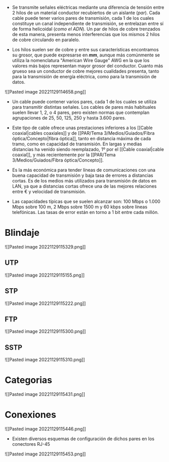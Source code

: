 * Se transmite señales eléctricas mediante una diferencia de tensión entre 2 hilos de un material conductor recubiertos de un aislante (*par*). Cada cable puede tener varios pares de transmisión, cada 1 de los cuales constituye un canal independiente de transmisión, se entrelazan entre sí de forma helicoidal (*como el ADN*). Un par de hilos de cobre trenzados de esta manera, presenta menos interferencias que los mismos 2 hilos de cobre circulando en paralelo.

* Los hilos suelen ser de cobre y entre sus características encontramos su grosor, que puede expresarse en ***mm***, aunque más comúnmente se utiliza la nomenclatura "American Wire Gauge" AWG en la que los valores más bajos representan mayor grosor del conductor. Cuanto más grueso sea un conductor de cobre mejores cualidades presenta, tanto para la transmisión de energía eléctrica, como para la transmisión de datos.

![[Pasted image 20221129114658.png]]

* Un cable puede contener varios pares, cada 1 de los cuales se utiliza para transmitir distintas señales. Los cables de pares más habituales suelen llevar 1, 2, o 4 pares, pero existen normas que contemplan agrupaciones de 25, 50, 125, 250 y hasta 3.600 pares.

* Este tipo de cable ofrece unas prestaciones inferiores a los [[Cable coaxial|cables coaxiales]] y de [[PAR/Tema 3/Medios/Guiados/Fibra óptica/Concepto|fibra óptica]], tanto en distancia máxima de cada tramo, como en capacidad de transmisión. En largas y medias distancias ha venido siendo reemplazado, 1º por el [[Cable coaxial|cable coaxial]], y más recientemente por la [[PAR/Tema 3/Medios/Guiados/Fibra óptica/Concepto]].

* Es la más económica para tender líneas de comunicaciones con una buena capacidad de transmisión y baja tasa de errores a distancias cortas. Es de los medios más utilizados para transmisión de datos en LAN, ya que a distancias cortas ofrece una de las mejores relaciones entre € y velocidad de transmisión.

* Las capacidades típicas que se suelen alcanzar son: 100 Mbps o 1.000 Mbps sobre 100 m, 2 Mbps sobre 1500 m y 60 kbps sobre líneas telefónicas. Las tasas de error están en torno a 1 bit entre cada millón.

# Blindaje

![[Pasted image 20221129115329.png]]

## UTP

![[Pasted image 20221129115155.png]]

## STP

![[Pasted image 20221129115222.png]]

## FTP

![[Pasted image 20221129115300.png]]

## SSTP

![[Pasted image 20221129115310.png]]

# Categorias

![[Pasted image 20221129115431.png]]

# Conexiones

![[Pasted image 20221129115446.png]]

* Existen diversos esquemas de configuración de dichos pares en los conectores RJ-45

![[Pasted image 20221129115453.png]]